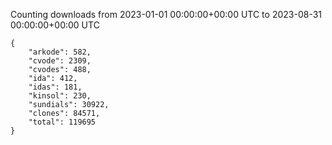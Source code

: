 
Counting downloads from 2023-01-01 00:00:00+00:00 UTC to 2023-08-31 00:00:00+00:00 UTC

```
{
    "arkode": 582,
    "cvode": 2309,
    "cvodes": 488,
    "ida": 412,
    "idas": 181,
    "kinsol": 230,
    "sundials": 30922,
    "clones": 84571,
    "total": 119695
}
```
